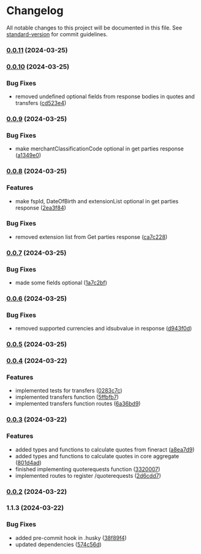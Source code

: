# Changelog

All notable changes to this project will be documented in this file. See [standard-version](https://github.com/conventional-changelog/standard-version) for commit guidelines.

### [0.0.11](https://github.com/mojaloop/mifos-core-connector/compare/v0.0.10...v0.0.11) (2024-03-25)

### [0.0.10](https://github.com/mojaloop/mifos-core-connector/compare/v0.0.9...v0.0.10) (2024-03-25)


### Bug Fixes

* removed undefined optional fields from response bodies in quotes and transfers ([cd523e4](https://github.com/mojaloop/mifos-core-connector/commit/cd523e4bb2c8c2ad18f749f32e68dbb3683efb15))

### [0.0.9](https://github.com/mojaloop/mifos-core-connector/compare/v0.0.8...v0.0.9) (2024-03-25)


### Bug Fixes

* make merchantClassificationCode optional in get parties response ([a1349e0](https://github.com/mojaloop/mifos-core-connector/commit/a1349e0b8b59ac26c0d9a11ce464d4c10966d5a2))

### [0.0.8](https://github.com/mojaloop/mifos-core-connector/compare/v0.0.7...v0.0.8) (2024-03-25)


### Features

* make fspId, DateOfBirth and extensionList optional in get parties response ([2ea3f84](https://github.com/mojaloop/mifos-core-connector/commit/2ea3f841ea0691092ada39e6443cfea474732283))


### Bug Fixes

* removed extension list from Get parties response ([ca7c228](https://github.com/mojaloop/mifos-core-connector/commit/ca7c228dba7419a6fd009dc32c9c69185236647b))

### [0.0.7](https://github.com/mojaloop/mifos-core-connector/compare/v0.0.6...v0.0.7) (2024-03-25)


### Bug Fixes

* made some fields optional ([1a7c2bf](https://github.com/mojaloop/mifos-core-connector/commit/1a7c2bf26582c45e5a54cb78cdd524f4b5af5cb0))

### [0.0.6](https://github.com/mojaloop/mifos-core-connector/compare/v0.0.5...v0.0.6) (2024-03-25)


### Bug Fixes

* removed supported currencies and idsubvalue in response ([d943f0d](https://github.com/mojaloop/mifos-core-connector/commit/d943f0d6976e73f55a02c68d1165c1389531ed0d))

### [0.0.5](https://github.com/mojaloop/mifos-core-connector/compare/v0.0.4...v0.0.5) (2024-03-25)

### [0.0.4](https://github.com/mojaloop/mifos-core-connector/compare/v0.0.3...v0.0.4) (2024-03-22)


### Features

* implemented tests for transfers ([0283c7c](https://github.com/mojaloop/mifos-core-connector/commit/0283c7c09e0bcc908a396d5c4f16826f782932bd))
* implemented transfers function ([5ffbfb7](https://github.com/mojaloop/mifos-core-connector/commit/5ffbfb72eba28e1e1856fcd1653c063324838d5a))
* implemented transfers function routes ([6a36bd9](https://github.com/mojaloop/mifos-core-connector/commit/6a36bd942e2d8553d04a406b80e899c456aab476))

### [0.0.3](https://github.com/mojaloop/mifos-core-connector/compare/v0.0.2...v0.0.3) (2024-03-22)


### Features

* added types and functions to calculate quotes from fineract ([a8ea7d9](https://github.com/mojaloop/mifos-core-connector/commit/a8ea7d93ae2df2ac2c66d7193f995a84a569e70a))
* added types and functions to calculate quotes in core aggregate ([801d4ad](https://github.com/mojaloop/mifos-core-connector/commit/801d4ad62a3792b89bd78ebac886a18a68718965))
* finished implementing quoterequests function ([3320007](https://github.com/mojaloop/mifos-core-connector/commit/33200076bb4c664f322ea205606f6fbd1aa3c8cd))
* implemented routes to register /quoterequests ([2d6cdd7](https://github.com/mojaloop/mifos-core-connector/commit/2d6cdd7b62cb2a2bb699bb0488b3129e31943e08))

### [0.0.2](https://github.com/mojaloop/mifos-core-connector/compare/v1.1.3...v0.0.2) (2024-03-22)

### 1.1.3 (2024-03-22)


### Bug Fixes

* added pre-commit hook in .husky ([38f89f4](https://github.com/mojaloop/mifos-core-connector/commit/38f89f41a3c5390e55f4c180130adc1cf3999e0d))
* updated dependencies ([574c56d](https://github.com/mojaloop/mifos-core-connector/commit/574c56db683d8d82577e64d1543f2ea7b36cc321))
